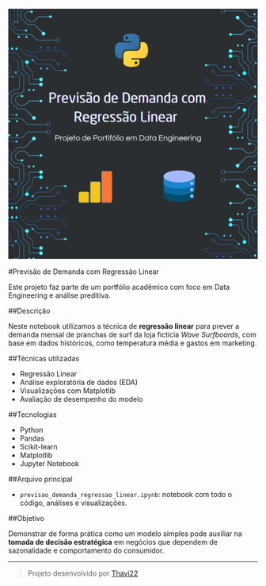 ![Banner do Projeto](./banner_previsao_demanda.png )

#Previsão de Demanda com Regressão Linear

Este projeto faz parte de um portfólio acadêmico com foco em Data Engineering e análise preditiva.

##Descrição

Neste notebook utilizamos a técnica de **regressão linear** para prever a demanda mensal de pranchas de surf da loja fictícia _Wave Surfboards_, com base em dados históricos, como temperatura média e gastos em marketing.

##Técnicas utilizadas

- Regressão Linear
- Análise exploratória de dados (EDA)
- Visualizações com Matplotlib
- Avaliação de desempenho do modelo

##Tecnologias

- Python
- Pandas
- Scikit-learn
- Matplotlib
- Jupyter Notebook

##Arquivo principal

- `previsao_demanda_regressao_linear.ipynb`: notebook com todo o código, análises e visualizações.

##Objetivo

Demonstrar de forma prática como um modelo simples pode auxiliar na **tomada de decisão estratégica** em negócios que dependem de sazonalidade e comportamento do consumidor.

---

> Projeto desenvolvido por [Thavi22](https://github.com/Thavi22)
